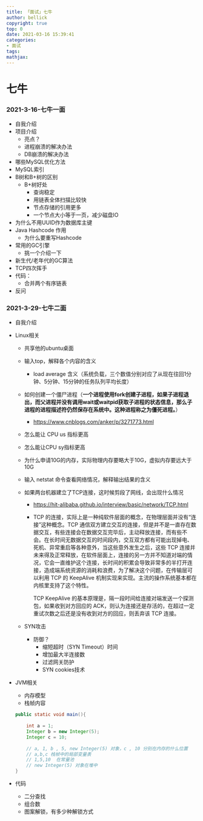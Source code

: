 ```yaml
---
title: 「面试」七牛
author: bellick
copyright: true
top: 0
date: 2021-03-16 15:39:41
categories:
- 面试
tags:
mathjax:
---
```


# 七牛

### 2021-3-16-七牛一面

* 自我介绍
* 项目介绍
  * 亮点？
  * 进程崩溃的解决办法
  * DB崩溃的解决办法
* 哪些MySQL优化方法
* MySQL索引
* B树和B+树的区别
  * B+树好处
    * 查询稳定
    * 用链表全体扫描比较快
    * 节点存储的引用更多
    * 一个节点大小等于一页，减少磁盘IO
* 为什么不用UUID作为数据库主键
* Java Hashcode 作用
  * 为什么要重写Hashcode
* 常用的GC引擎
  * 挑一个介绍一下
* 新生代/老年代的GC算法
* TCP四次挥手
* 代码：
  * 合并两个有序链表
* 反问

### 2021-3-29-七牛二面

* 自我介绍

* Linux相关

  * 共享他的ubuntu桌面

  * 输入top，解释各个内容的含义
    
    * load average 含义（系统负载，三个数值分别对应了从现在往回1分钟、5分钟、15分钟的任务队列平均长度）
    
  * 如何创建一个僵尸进程（**一个进程使用fork创建子进程，如果子进程退出，而父进程并没有调用wait或waitpid获取子进程的状态信息，那么子进程的进程描述符仍然保存在系统中。这种进程称之为僵死进程。**）
    
    * https://www.cnblogs.com/anker/p/3271773.html
    
  * 怎么能让 CPU us 指标更高

  * 怎么能让CPU sy指标更高

  * 为什么申请10G的内存，实际物理内存要略大于10G，虚拟内存要远大于10G

  * 输入 netstat 命令查看网络情况，解释输出结果的含义

  * 如果两台机器建立了TCP连接，这时候剪段了网线，会出现什么情况

    * https://hit-alibaba.github.io/interview/basic/network/TCP.html

    * TCP 的连接，实际上是一种纯软件层面的概念，在物理层面并没有“连接”这种概念。TCP 通信双方建立交互的连接，但是并不是一直存在数据交互，有些连接会在数据交互完毕后，主动释放连接，而有些不会。在长时间无数据交互的时间段内，交互双方都有可能出现掉电、死机、异常重启等各种意外，当这些意外发生之后，这些 TCP 连接并未来得及正常释放，在软件层面上，连接的另一方并不知道对端的情况，它会一直维护这个连接，长时间的积累会导致非常多的半打开连接，造成端系统资源的消耗和浪费，为了解决这个问题，在传输层可以利用 TCP 的 KeepAlive 机制实现来实现。主流的操作系统基本都在内核里支持了这个特性。

      TCP KeepAlive 的基本原理是，隔一段时间给连接对端发送一个探测包，如果收到对方回应的 ACK，则认为连接还是存活的，在超过一定重试次数之后还是没有收到对方的回应，则丢弃该 TCP 连接。

  * SYN攻击

    * 防御？
      * 缩短超时（SYN Timeout）时间
      * 增加最大半连接数
      * 过滤网关防护
      * SYN cookies技术

* JVM相关

  * 内存模型
  * 栈帧内容

  ```java
  public static void main(){
      
      int a = 1;
      Integer b = new Integer(5);
      Integer c = 10;
      
      // a, 1, b , 5, new Integer(5) 对象，c , 10 分别在内存的什么位置
      // a,b,c 栈帧中的局部变量表
      // 1,5,10  在常量池
      // new Integer(5) 对象在堆中
  }
  ```

  

* 代码

  * 二分查找
  * 组合数
  * 图案解锁，有多少种解锁方式